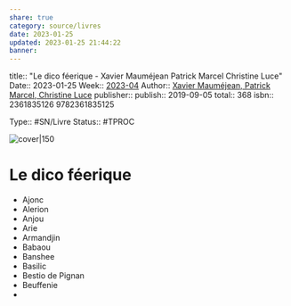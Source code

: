 ```yaml
---
share: true 
category: source/livres
date: 2023-01-25
updated: 2023-01-25 21:44:22
banner: 
---
```

title:: "Le dico féerique - Xavier Mauméjean Patrick Marcel Christine Luce"
Date:: 2023-01-25
Week:: [2023-04](2023-04.md)
Author:: [Xavier Mauméjean, Patrick Marcel, Christine Luce](Xavier%20Maum%C3%A9jean,%20Patrick%20Marcel,%20Christine%20Luce.md)
publisher:: 
publish:: 2019-09-05
total:: 368
isbn:: 2361835126 9782361835125


Type:: #SN/Livre 
Status:: #TPROC 

![cover|150](https://pictures.abebooks.com/isbn/9782361835125-us-300.jpg)

# Le dico féerique

- Ajonc
- Alerion 
- Anjou
- Arie
- Armandjin
- Babaou
- Banshee
- Basilic 
- Bestio de Pignan
- Beuffenie 
- 

